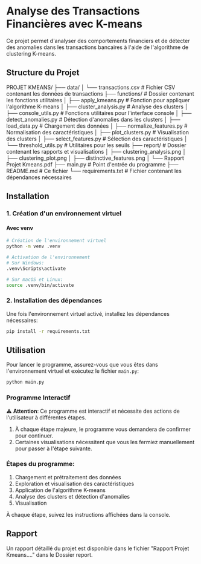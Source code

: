 # Analyse des Transactions Financières avec K-means

Ce projet permet d'analyser des comportements financiers et de détecter des anomalies dans les transactions bancaires à l'aide de l'algorithme de clustering K-means.

## Structure du Projet

PROJET KMEANS/
├── data/
│   └── transactions.csv      # Fichier CSV contenant les données de transactions
├── functions/                # Dossier contenant les fonctions utilitaires
│   ├── apply_kmeans.py       # Fonction pour appliquer l'algorithme K-means
│   ├── cluster_analysis.py   # Analyse des clusters
│   ├── console_utils.py      # Fonctions utilitaires pour l'interface console
│   ├── detect_anomalies.py   # Détection d'anomalies dans les clusters
│   ├── load_data.py          # Chargement des données
│   ├── normalize_features.py  # Normalisation des caractéristiques
│   ├── plot_clusters.py       # Visualisation des clusters
│   ├── select_features.py     # Sélection des caractéristiques
│   └── threshold_utils.py     # Utilitaires pour les seuils
├── report/                    # Dossier contenant les rapports et visualisations
│   ├── clustering_analysis.png
│   ├── clustering_plot.png
│   ├── distinctive_features.png
│   └── Rapport Projet Kmeans.pdf
├── main.py                     # Point d'entrée du programme
├── README.md                   # Ce fichier
└── requirements.txt            # Fichier contenant les dépendances nécessaires

## Installation

### 1. Création d'un environnement virtuel

#### Avec venv

```bash
# Création de l'environnement virtuel
python -m venv .venv

# Activation de l'environnement
# Sur Windows:
.venv\Scripts\activate

# Sur macOS et Linux:
source .venv/bin/activate
```


### 2. Installation des dépendances

Une fois l'environnement virtuel activé, installez les dépendances nécessaires:

```bash
pip install -r requirements.txt
```

## Utilisation

Pour lancer le programme, assurez-vous que vous êtes dans l'environnement virtuel et exécutez le fichier `main.py`:

```bash
python main.py
```

### Programme Interactif

⚠️ **Attention**: Ce programme est interactif et nécessite des actions de l'utilisateur à différentes étapes.

1. À chaque étape majeure, le programme vous demandera de confirmer pour continuer.
2. Certaines visualisations nécessitent que vous les fermiez manuellement pour passer à l'étape suivante.

### Étapes du programme:

1. Chargement et prétraitement des données
2. Exploration et visualisation des caractéristiques
3. Application de l'algorithme K-means
4. Analyse des clusters et détection d'anomalies
5. Visualisation

À chaque étape, suivez les instructions affichées dans la console.

## Rapport

Un rapport détaillé du projet est disponible dans le fichier "Rapport Projet Kmeans...." dans le Dossier report.